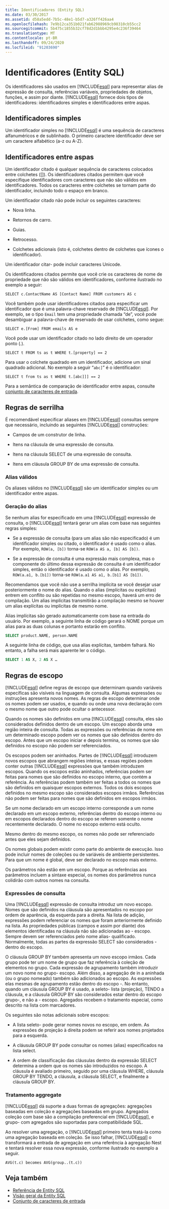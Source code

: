 ```yaml
---
title: Identificadores (Entity SQL)
ms.date: 03/30/2017
ms.assetid: d58a5edd-7b5c-48e1-b5d7-a326ff426aa4
ms.openlocfilehash: 7e9b12ca351b021fab62988969cb98310cb55cc2
ms.sourcegitcommit: 5b475c1855b32cf78d2d1bbb4295e4c236f39464
ms.translationtype: MT
ms.contentlocale: pt-BR
ms.lasthandoff: 09/24/2020
ms.locfileid: "91203690"
---
```

# <a name="identifiers-entity-sql"></a>Identificadores (Entity SQL)

Os identificadores são usados em [!INCLUDE[esql](../../../../../../includes/esql-md.md)] para representar alias de expressão de consulta, referências variáveis, propriedades de objetos, funções, e assim por diante. [!INCLUDE[esql](../../../../../../includes/esql-md.md)] fornece dois tipos de identificadores: identificadores simples e identificadores entre aspas.  
  
## <a name="simple-identifiers"></a>Identificadores simples  

 Um identificador simples no [!INCLUDE[esql](../../../../../../includes/esql-md.md)] é uma sequência de caracteres alfanuméricos e de sublinhado. O primeiro caractere identificador deve ser um caractere alfabético (a-z ou A-Z).  
  
## <a name="quoted-identifiers"></a>Identificadores entre aspas  

 Um identificador citado é qualquer sequência de caracteres colocados entre colchetes ([]). Os identificadores citados permitem que você especifique identificadores com caracteres que não são válidos em identificadores. Todos os caracteres entre colchetes se tornam parte do identificador, incluindo todo o espaço em branco.  
  
 Um identificador citado não pode incluir os seguintes caracteres:  
  
- Nova linha.  
  
- Retornos de carro.  
  
- Guias.  
  
- Retrocesso.  
  
- Colchetes adicionais (isto é, colchetes dentro de colchetes que ícones o identificador).  
  
 Um identificador citar- pode incluir caracteres Unicode.  
  
 Os identificadores citados permite que você crie os caracteres de nome de propriedade que não são válidos em identificadores, conforme ilustrado no exemplo a seguir:  
  
 `SELECT c.ContactName AS [Contact Name] FROM customers AS c`  
  
 Você também pode usar identificadores citados para especificar um identificador que é uma palavra-chave reservado de [!INCLUDE[esql](../../../../../../includes/esql-md.md)]. Por exemplo, se o tipo `Email` tem uma propriedade chamada “de”, você pode desambiguar a palavra-chave de reservado de usar colchetes, como segue:  
  
 `SELECT e.[From] FROM emails AS e`  
  
 Você pode usar um identificador citado no lado direito de um operador ponto (.).  
  
 `SELECT t FROM ts as t WHERE t.[property] == 2`  
  
 Para usar o colchete quadrado em um identificador, adicione um sinal quadrado adicional. No exemplo a seguir “`abc]`” é o identificador:  
  
 `SELECT t from ts as t WHERE t.[abc]]] == 2`  
  
 Para a semântica de comparação de identificador entre aspas, consulte [conjunto de caracteres de entrada](input-character-set-entity-sql.md).  
  
## <a name="aliasing-rules"></a>Regras de serrilha  

 É recomendável especificar aliases em [!INCLUDE[esql](../../../../../../includes/esql-md.md)] consultas sempre que necessário, incluindo as seguintes [!INCLUDE[esql](../../../../../../includes/esql-md.md)] construções:  
  
- Campos de um construtor de linha.  
  
- Itens na cláusula de uma expressão de consulta.  
  
- Itens na cláusula SELECT de uma expressão de consulta.  
  
- Itens em cláusula GROUP BY de uma expressão de consulta.  
  
### <a name="valid-aliases"></a>Alias válidos  

 Os aliases válidos no [!INCLUDE[esql](../../../../../../includes/esql-md.md)] são um identificador simples ou um identificador entre aspas.  
  
### <a name="alias-generation"></a>Geração do alias  

 Se nenhum alias for especificado em uma [!INCLUDE[esql](../../../../../../includes/esql-md.md)] expressão de consulta, o [!INCLUDE[esql](../../../../../../includes/esql-md.md)] tentará gerar um alias com base nas seguintes regras simples:  
  
- Se a expressão de consulta (para um alias são não especificado) é um identificador simples ou citado, o identificador é usado como o alias. Por exemplo, `ROW(a, [b])` torna-se `ROW(a AS a, [b] AS [b])`.  
  
- Se a expressão de consulta é uma expressão mais complexa, mas o componente do último dessa expressão de consulta é um identificador simples, então o identificador é usado como o alias. Por exemplo, `ROW(a.a1, b.[b1])` torna-se `ROW(a.a1 AS a1, b.[b1] AS [b1])`.  
  
 Recomendamos que você não use a serrilha implícita se você desejar usar posteriormente o nome do alias. Quando o alias (implícitas ou explícitas) entrem em conflito ou são repetidas no mesmo escopo, haverá um erro de compilação. Um alias implícitas transmitirão a compilação mesmo se houver um alias explícitas ou implícitas de mesmo nome.  
  
 Alias implícitas são gerado automaticamente com base na entrada do usuário. Por exemplo, a seguinte linha de código gerará o NOME porque um alias para as duas colunas e portanto estarão em conflito.  
  
```sql  
SELECT product.NAME, person.NAME  
```  
  
 A seguinte linha de código, que usa alias explícitas, também falhará. No entanto, a falha será mais aparente ler o código.  
  
```sql  
SELECT 1 AS X, 2 AS X …  
```  
  
## <a name="scoping-rules"></a>Regras de escopo  

 [!INCLUDE[esql](../../../../../../includes/esql-md.md)] define regras de escopo que determinam quando variáveis específicas são visíveis na linguagem de consulta. Algumas expressões ou instruções apresenta novos nomes. As regras de escopo determinar onde os nomes podem ser usados, e quando ou onde uma nova declaração com o mesmo nome que outro pode ocultar o antecessor.  
  
 Quando os nomes são definidos em uma [!INCLUDE[esql](../../../../../../includes/esql-md.md)] consulta, eles são considerados definidos dentro de um escopo. Um escopo aborda uma região inteira de consulta. Todas as expressões ou referências de nome em um determinado escopo podem ver os nomes que são definidos dentro do escopo. Antes que um escopo iniciar e depois termina, os nomes que são definidos no escopo não podem ser referenciados.  
  
 Os escopos podem ser aninhados. Partes de [!INCLUDE[esql](../../../../../../includes/esql-md.md)] introduzem novos escopos que abrangem regiões inteiras, e essas regiões podem conter outras [!INCLUDE[esql](../../../../../../includes/esql-md.md)] expressões que também introduzem escopos. Quando os escopos estão aninhados, referências podem ser feitas para nomes que são definidos no escopo interno, que contém a referência. As referências podem também ser feitas a todos os nomes que são definidos em quaisquer escopos externos. Todos os dois escopos definidos no mesmo escopo são considerados escopos irmãos. Referências não podem ser feitas para nomes que são definidos em escopos irmãos.  
  
 Se um nome declarado em um escopo interno corresponde a um nome declarado em um escopo externo, referências dentro do escopo interno ou em escopos declarados dentro do escopo se referem somente o nome recentemente declarado. O nome no escopo externo está oculto.  
  
 Mesmo dentro do mesmo escopo, os nomes não pode ser referenciado antes que eles sejam definidos.  
  
 Os nomes globais podem existir como parte do ambiente de execução. Isso pode incluir nomes de coleções ou de variáveis de ambiente persistentes. Para que um nome é global, deve ser declarado no escopo mais externo.  
  
 Os parâmetros não estão em um escopo. Porque as referências aos parâmetros incluem a sintaxe especial, os nomes dos parâmetros nunca colidirão com outros nomes na consulta.  
  
### <a name="query-expressions"></a>Expressões de consulta  

 Uma [!INCLUDE[esql](../../../../../../includes/esql-md.md)] expressão de consulta introduz um novo escopo. Nomes que são definidos na cláusula são apresentados no escopo por ordem de aparência, da esquerda para a direita. Na lista de adição, expressões podem referenciar os nomes que foram anteriormente definido na lista. As propriedades públicas (campos e assim por diante) dos elementos identificadas na cláusula não são adicionadas ao - escopo. Sempre devem ser referenciados pelo nome alias- qualificado. Normalmente, todas as partes da expressão SELECT são considerados - dentro do escopo.  
  
 O cláusula GROUP BY também apresenta um novo escopo irmãos. Cada grupo pode ter um nome de grupo que faz referência à coleção de elementos no grupo. Cada expressão de agrupamento também introduzir um novo nome no grupo- escopo. Além disso, a agregação de in a aninhada (ou o grupo nomeado) também são adicionados ao escopo. As expressões elas mesmas de agrupamento estão dentro do escopo -. No entanto, quando um cláusula GROUP BY é usado, a seleto- lista (projeção), TENDO a cláusula, e a cláusula GROUP BY são considerados estar dentro do escopo grupo-, e não a - escopo. Agregados recebem o tratamento especial, como descrito na lista com marcadores.  
  
 Os seguintes são notas adicionais sobre escopos:  
  
- A lista seleto- pode gerar nomes novos no escopo, em ordem. As expressões de projeção à direita podem se referir aos nomes projetados para a esquerda.  
  
- A cláusula GROUP BY pode consultar os nomes (alias) especificados na lista select.  
  
- A ordem de classificação das cláusulas dentro da expressão SELECT determina a ordem que os nomes são introduzidos no escopo. A cláusula é avaliado primeiro, seguido por uma cláusula WHERE, cláusula GROUP BY TENDO, a cláusula, a cláusula SELECT, e finalmente a cláusula GROUP BY.  
  
### <a name="aggregate-handling"></a>Tratamento aggregate  

 [!INCLUDE[esql](../../../../../../includes/esql-md.md)] dá suporte a duas formas de agregações: agregações baseadas em coleção e agregações baseadas em grupo. Agregados coleção com base são a compilação preferencial em [!INCLUDE[esql](../../../../../../includes/esql-md.md)], e grupo- com agregados são suportadas para compatibilidade SQL.  
  
 Ao resolver uma agregação, o [!INCLUDE[esql](../../../../../../includes/esql-md.md)] primeiro tenta tratá-la como uma agregação baseada em coleção. Se isso falhar, [!INCLUDE[esql](../../../../../../includes/esql-md.md)] o transformará a entrada de agregação em uma referência à agregação Nest e tentará resolver essa nova expressão, conforme ilustrado no exemplo a seguir.  
  
 `AVG(t.c) becomes AVG(group..(t.c))`  
  
## <a name="see-also"></a>Veja também

- [Referência de Entity SQL](entity-sql-reference.md)
- [Visão geral da Entity SQL](entity-sql-overview.md)
- [Conjunto de caracteres de entrada](input-character-set-entity-sql.md)
